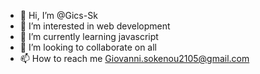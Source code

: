 - 👋 Hi, I’m @Gics-Sk
- 👀 I’m interested in web development
- 🌱 I’m currently learning javascript
- 💞️ I’m looking to collaborate on all 
- 📫 How to reach me Giovanni.sokenou2105@gmail.com

<!---
Gics-Sk/Gics-Sk is a ✨ special ✨ repository because its `README.md` (this file) appears on your GitHub profile.
You can click the Preview link to take a look at your changes.
--->
